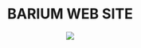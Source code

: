 
<h1 align="center"> 
  BARIUM WEB SITE
</h1>
<p align="center">
  <img src="https://github.com/VitorCarvalho67/Barium-Web-Site/assets/102667323/22265053-ecec-42b9-b4f3-999616796222" />
</p>

